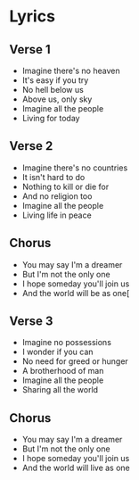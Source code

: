 # Lyrics

## Verse 1
- Imagine there's no heaven
- It's easy if you try
- No hell below us
- Above us, only sky
- Imagine all the people
- Living for today

## Verse 2
- Imagine there's no countries
- It isn't hard to do
- Nothing to kill or die for
- And no religion too
- Imagine all the people
- Living life in peace

## Chorus
- You may say I'm a dreamer
- But I'm not the only one
- I hope someday you'll join us
- And the world will be as one[

## Verse 3
- Imagine no possessions
- I wonder if you can
- No need for greed or hunger
- A brotherhood of man
- Imagine all the people
- Sharing all the world

## Chorus
- You may say I'm a dreamer
- But I'm not the only one
- I hope someday you'll join us
- And the world will live as one